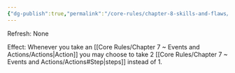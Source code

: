 ```yaml
---
{"dg-publish":true,"permalink":"/core-rules/chapter-8-skills-and-flaws/skill-list/agility/rank-4/double-step/"}
---
```


Refresh: None

Effect:
Whenever you take an [[Core Rules/Chapter 7 ~ Events and Actions/Actions\|Action]] you may choose to take 2 [[Core Rules/Chapter 7 ~ Events and Actions/Actions#Step\|steps]] instead of 1.